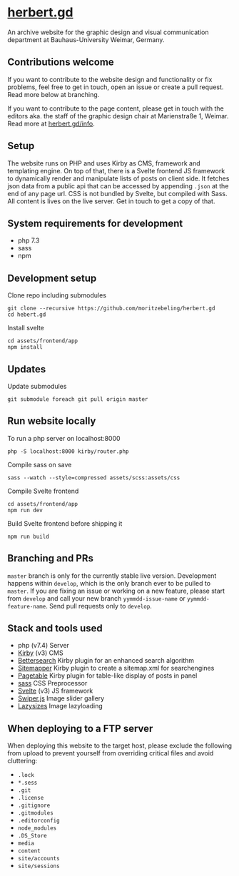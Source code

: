 # [herbert.gd](https://herbert.gd)
An archive website for the graphic design and visual communication department at Bauhaus-University Weimar, Germany.

## Contributions welcome
If you want to contribute to the website design and functionality or fix problems, feel free to get in touch, open an issue or create a pull request. Read more below at branching.

If you want to contribute to the page content, please get in touch with the editors aka. the staff of the graphic design chair at Marienstraße 1, Weimar. Read more at [herbert.gd/info](https://herbert.gd/info).

## Setup
The website runs on PHP and uses Kirby as CMS, framework and templating engine. On top of that, there is a Svelte frontend JS framework to dynamically render and manipulate lists of posts on client side. It fetches json data from a public api that can be accessed by appending `.json` at the end of any page url.
CSS is not bundled by Svelte, but compiled with Sass.
All content is lives on the live server. Get in touch to get a copy of that.

## System requirements for development
- php 7.3
- sass
- npm

## Development setup
Clone repo including submodules
```
git clone --recursive https://github.com/moritzebeling/herbert.gd
cd hebert.gd
```
Install svelte
```
cd assets/frontend/app
npm install
```

## Updates
Update submodules
```
git submodule foreach git pull origin master
```

## Run website locally
To run a php server on localhost:8000
```
php -S localhost:8000 kirby/router.php
```
Compile sass on save
```
sass --watch --style=compressed assets/scss:assets/css
```
Compile Svelte frontend
```
cd assets/frontend/app
npm run dev
```
Build Svelte frontend before shipping it
```
npm run build
```

## Branching and PRs
`master` branch is only for the currently stable live version. Development happens within `develop`, which is the only branch ever to be pulled to `master`. If you are fixing an issue or working on a new feature, please start from `develop` and call your new branch `yymmdd-issue-name` or `yymmdd-feature-name`. Send pull requests only to `develop`.

## Stack and tools used
- php (v7.4) Server
- [Kirby](https://getkirby.com) (v3) CMS
- [Bettersearch](https://github.com/bvdputte/kirby-bettersearch) Kirby plugin for an enhanced search algorithm
- [Sitemapper](https://gitlab.com/kirbyzone/sitemapper) Kirby plugin to create a sitemap.xml for searchengines
- [Pagetable](https://github.com/sylvainjule/kirby-pagetable) Kirby plugin for table-like display of posts in panel
- [sass](https://sass-lang.com) CSS Preprocessor
- [Svelte](https://svelte.dev) (v3) JS framework
- [Swiper.js](https://swiperjs.com) Image slider gallery
- [Lazysizes](https://github.com/aFarkas/lazysizes) Image lazyloading

## When deploying to a FTP server
When deploying this website to the target host, please exclude the following from upload to prevent yourself from overriding critical files and avoid cluttering:
- `.lock`
- `*.sess`
- `.git`
- `.license`
- `.gitignore`
- `.gitmodules`
- `.editorconfig`
- `node_modules`
- `.DS_Store`
- `media`
- `content`
- `site/accounts`
- `site/sessions`
